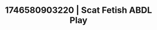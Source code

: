 ---
categories:
- Wet lips
- AI-generated
- Elegant fetish
- Mindful kink
- Consent-based play
- ASMR
- Morning after
- Cosplay
image: /assets/images/1746580903220.jpg
layout: post
seo:
  description: Featured content with exclusive ABDL Play, Scat Fetish. HD images available.
  keywords: ABDL Play, Scat Fetish
  og_image: /assets/images/1746580903220.jpg
  schema_type: VisualArtwork
tags:
- ABDL Play
- Scat Fetish
- '#1746580903220'
title: 1746580903220 | Scat Fetish ABDL Play
---